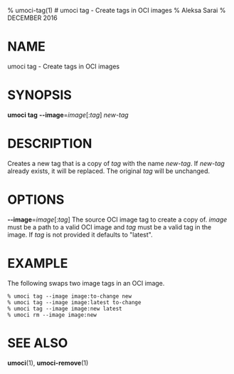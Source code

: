 % umoci-tag(1) # umoci tag - Create tags in OCI images
% Aleksa Sarai
% DECEMBER 2016
# NAME
umoci tag - Create tags in OCI images

# SYNOPSIS
**umoci tag**
**--image**=*image*[:*tag*]
*new-tag*

# DESCRIPTION
Creates a new tag that is a copy of *tag* with the name *new-tag*. If *new-tag*
already exists, it will be replaced. The original *tag* will be unchanged.

# OPTIONS

**--image**=*image*[:*tag*]
  The source OCI image tag to create a copy of. *image* must be a path to a
  valid OCI image and *tag* must be a valid tag in the image. If *tag* is not
  provided it defaults to "latest".

# EXAMPLE
The following swaps two image tags in an OCI image.

```
% umoci tag --image image:to-change new
% umoci tag --image image:latest to-change
% umoci tag --image image:new latest
% umoci rm --image image:new
```

# SEE ALSO
**umoci**(1), **umoci-remove**(1)
